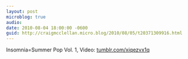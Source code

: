 ```yaml
---
layout: post
microblog: true
audio: 
date: 2010-08-04 18:00:00 -0600
guid: http://craigmcclellan.micro.blog/2010/08/05/t20371309916.html
---
```

Insomnia=Summer Pop Vol. 1, Video: [tumblr.com/xiqezvx1q](http://tumblr.com/xiqezvx1q)

